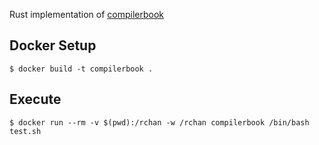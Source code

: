 Rust implementation of [compilerbook](https://www.sigbus.info/compilerbook)  

## Docker Setup

```
$ docker build -t compilerbook .
```

## Execute

```
$ docker run --rm -v $(pwd):/rchan -w /rchan compilerbook /bin/bash test.sh
```
